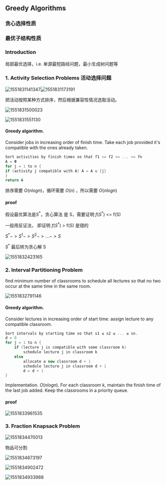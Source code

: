 ## Greedy Algorithms

### 贪心选择性质



### 最优子结构性质



### Introduction

局部最优选择，i.e. 单源最短路经问题，最小生成树问题等



### 1. Activity Selection Problems 活动选择问题 



![1551831141347](C:\Users\Administrator\Desktop\study\算法分析与设计\assets\1551831141347.png)![1551831173191](C:\Users\Administrator\Desktop\study\算法分析与设计\assets\1551831173191.png)

把活动按照某种方式排序，然后根据兼容性情况选取活动。

![1551831500023](C:\Users\Administrator\Desktop\study\算法分析与设计\assets\1551831500023.png)

![1551831551130](C:\Users\Administrator\Desktop\study\算法分析与设计\assets\1551831551130.png)



#### Greedy algorithm. 

Consider jobs in increasing order of finish time. Take each job provided it's compatible with the ones already taken.

```c++
Sort activities by finish times so that f1 <= f2 <= ... <= fn
A = Ф
for j = 1 to n {
if (activity j compatible with A) A = A ∪ {j}
}
return A
```

排序需要 $O(nlogn)$，循环需要 $O(n)$ ，所以需要 $O(nlogn)$ 

#### proof

假设最优算法是$S^*$，贪心算法 是 S，需要证明 $f(S^* )$ <= f(S)

一般用反证法， 即证明 $f(S^* )$ > f(S) 是错的

$S^* -> S^1 -> S^2 -> ... -> S$

$S^*$ 最后转为贪心解  S

![1551832423165](C:\Users\Administrator\Desktop\study\算法分析与设计\assets\1551832423165.png)

### 2. Interval Partitioning  Problem

find minimum number of classrooms to schedule all lectures so that no two occur at the same time in the same room.

![1551832791146](C:\Users\Administrator\Desktop\study\算法分析与设计\assets\1551832791146.png)

#### Greedy algorithm. 

Consider lectures in increasing order of start time: assign lecture to any compatible classroom.

```c++
Sort intervals by starting time so that s1 ≤ s2 ≤ ... ≤ sn.
d ← 0
for j = 1 to n {
    if (lecture j is compatible with some classroom k)
    	schedule lecture j in classroom k
    else
    	allocate a new classroom d + 1
    	schedule lecture j in classroom d + 1
    	d ← d + 1
}
```

Implementation. $O(n log n)$.
For each classroom k, maintain the finish time of the last job added.
Keep the classrooms in a priority queue.

#### proof

![1551833961535](C:\Users\Administrator\Desktop\study\算法分析与设计\assets\1551833961535.png)



### 3. Fraction Knapsack Problem

![1551834470013](C:\Users\Administrator\Desktop\study\算法分析与设计\assets\1551834470013.png)

物品可分割

![1551834873197](C:\Users\Administrator\Desktop\study\算法分析与设计\assets\1551834873197.png)

![1551834902472](C:\Users\Administrator\Desktop\study\算法分析与设计\assets\1551834902472.png)

![1551834933988](C:\Users\Administrator\Desktop\study\算法分析与设计\assets\1551834933988.png)




